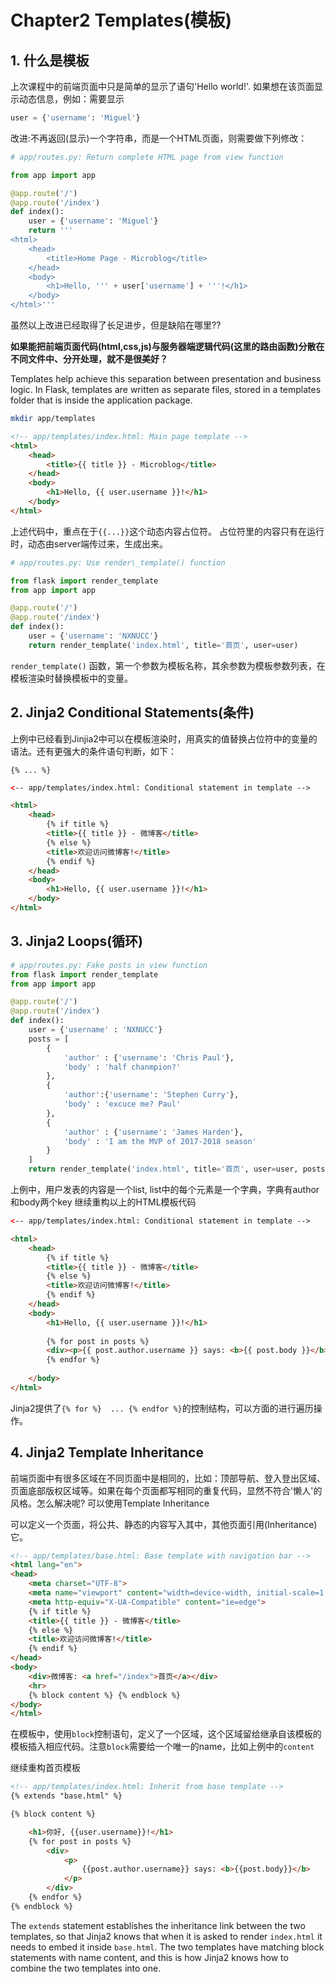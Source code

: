 # Chapter2 Templates(模板)

## 1. 什么是模板
上次课程中的前端页面中只是简单的显示了语句'Hello world!'. 如果想在该页面显示动态信息，例如：需要显示
```python
user = {'username': 'Miguel'}
```
改进:不再返回(显示)一个字符串，而是一个HTML页面，则需要做下列修改：
```python
# app/routes.py: Return complete HTML page from view function

from app import app

@app.route('/')
@app.route('/index')
def index():
    user = {'username': 'Miguel'}
    return '''
<html>
    <head>
        <title>Home Page - Microblog</title>
    </head>
    <body>
        <h1>Hello, ''' + user['username'] + '''!</h1>
    </body>
</html>'''
```
虽然以上改进已经取得了长足进步，但是缺陷在哪里??

**如果能把前端页面代码(html,css,js)与服务器端逻辑代码(这里的路由函数)分散在不同文件中、分开处理，就不是很美好？**

Templates help achieve this separation between presentation and business logic. In Flask, templates are written as separate files, stored in a templates folder that is inside the application package. 

```sh
mkdir app/templates
```

```html
<!-- app/templates/index.html: Main page template -->
<html>
    <head>
        <title>{{ title }} - Microblog</title>
    </head>
    <body>
        <h1>Hello, {{ user.username }}!</h1>
    </body>
</html>
```
上述代码中，重点在于``` {{...}} ```这个动态内容占位符。 占位符里的内容只有在运行时，动态由server端传过来，生成出来。

```python
# app/routes.py: Use render\_template() function

from flask import render_template
from app import app

@app.route('/')
@app.route('/index')
def index():
    user = {'username': 'NXNUCC'}
    return render_template('index.html', title='首页', user=user)
```
```render_template()``` 函数，第一个参数为模板名称，其余参数为模板参数列表，在模板渲染时替换模板中的变量。

## 2. Jinja2 Conditional Statements(条件)
上例中已经看到Jinjia2中可以在模板渲染时，用真实的值替换占位符中的变量的语法。还有更强大的条件语句判断，如下：

```{% ... %}```

```html
<-- app/templates/index.html: Conditional statement in template -->

<html>
    <head>
        {% if title %}
        <title>{{ title }} - 微博客</title>
        {% else %}
        <title>欢迎访问微博客!</title>
        {% endif %}
    </head>
    <body>
        <h1>Hello, {{ user.username }}!</h1>
    </body>
</html>
```

## 3. Jinja2 Loops(循环)
```python
# app/routes.py: Fake posts in view function
from flask import render_template
from app import app

@app.route('/')
@app.route('/index')
def index():
    user = {'username' : 'NXNUCC'}
    posts = [
        {
            'author' : {'username': 'Chris Paul'},
            'body' : 'half chanmpion?'
        },
        {
            'author':{'username': 'Stephen Curry'},
            'body' : 'excuce me? Paul'
        },
        {
            'author' : {'username': 'James Harden'},
            'body' : 'I am the MVP of 2017-2018 season'
        }
    ]
    return render_template('index.html', title='首页', user=user, posts=posts)
```
上例中，用户发表的内容是一个list, list中的每个元素是一个字典，字典有author和body两个key
继续重构以上的HTML模板代码
```html
<-- app/templates/index.html: Conditional statement in template -->

<html>
    <head>
        {% if title %}
        <title>{{ title }} - 微博客</title>
        {% else %}
        <title>欢迎访问微博客!</title>
        {% endif %}
    </head>
    <body>
        <h1>Hello, {{ user.username }}!</h1>
        
        {% for post in posts %}
        <div><p>{{ post.author.username }} says: <b>{{ post.body }}</b></p></div>
        {% endfor %}
        
    </body>
</html>
```
Jinja2提供了```{% for %}  ... {% endfor %}```的控制结构，可以方面的进行遍历操作。

## 4. Jinja2 Template Inheritance
前端页面中有很多区域在不同页面中是相同的，比如：顶部导航、登入登出区域、页面底部版权区域等。如果在每个页面都写相同的重复代码，显然不符合'懒人'的风格。怎么解决呢?
可以使用Template Inheritance

可以定义一个页面，将公共、静态的内容写入其中，其他页面引用(Inheritance)它。

```html
<!-- app/templates/base.html: Base template with navigation bar -->
<html lang="en">
<head>
    <meta charset="UTF-8">
    <meta name="viewport" content="width=device-width, initial-scale=1.0">
    <meta http-equiv="X-UA-Compatible" content="ie=edge">
    {% if title %}
    <title>{{ title }} - 微博客</title>
    {% else %}
    <title>欢迎访问微博客!</title>
    {% endif %}
</head>
<body>
    <div>微博客: <a href="/index">首页</a></div>
    <hr>
    {% block content %} {% endblock %}
</body>
</html>
```
在模板中，使用```block```控制语句，定义了一个区域，这个区域留给继承自该模板的模板插入相应代码。注意```block```需要给一个唯一的name，比如上例中的```content```

继续重构首页模板
```html
<!-- app/templates/index.html: Inherit from base template -->
{% extends "base.html" %}

{% block content %}

    <h1>你好, {{user.username}}!</h1>
    {% for post in posts %}
        <div>
            <p>
                {{post.author.username}} says: <b>{{post.body}}</b>
            </p>
        </div>
    {% endfor %}
{% endblock %}
```
The ```extends``` statement establishes the inheritance link between the two templates, so that Jinja2 knows that when it is asked to render ```index.html``` it needs to embed it inside ```base.html```. The two templates have matching block statements with name content, and this is how Jinja2 knows how to combine the two templates into one. 